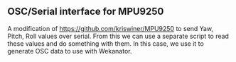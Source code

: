 ## OSC/Serial interface for MPU9250

A modification of https://github.com/kriswiner/MPU9250 to send
Yaw, Pitch, Roll values over serial. From this we can use a
separate script to read these values and do something with them.
In this case, we use it to generate OSC data to use with Wekanator.
